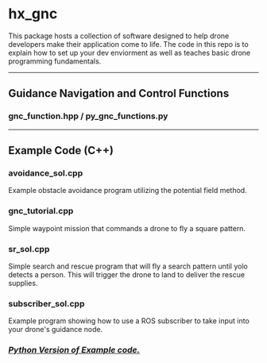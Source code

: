 # hx_gnc

This package hosts a collection of software designed to help drone developers make their application come to life. The code in this repo is to explain how to set up your dev enviorment as well as teaches basic drone programming fundamentals. 

---

## Guidance Navigation and Control Functions

### gnc_function.hpp / py_gnc_functions.py

---

## Example Code (C++)

### avoidance_sol.cpp
Example obstacle avoidance program utilizing the potential field method.

### gnc_tutorial.cpp
Simple waypoint mission that commands a drone to fly a square pattern. 

### sr_sol.cpp 
Simple search and rescue program that will fly a search pattern until yolo detects a person. This will trigger the drone to land to deliver the rescue supplies. 

### subscriber_sol.cpp
Example program showing how to use a ROS subscriber to take input into your drone's guidance node.


### [*Python Version of Example code.*](docs/py_gnc_functions.md)



